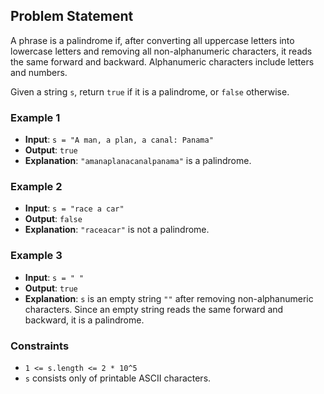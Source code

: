 ## Problem Statement

A phrase is a palindrome if, after converting all uppercase letters into lowercase letters and removing all non-alphanumeric characters, it reads the same forward and backward. Alphanumeric characters include letters and numbers.

Given a string `s`, return `true` if it is a palindrome, or `false` otherwise.

### Example 1

- **Input**: `s = "A man, a plan, a canal: Panama"`
- **Output**: `true`
- **Explanation**: `"amanaplanacanalpanama"` is a palindrome.

### Example 2

- **Input**: `s = "race a car"`
- **Output**: `false`
- **Explanation**: `"raceacar"` is not a palindrome.

### Example 3

- **Input**: `s = " "`
- **Output**: `true`
- **Explanation**: `s` is an empty string `""` after removing non-alphanumeric characters. Since an empty string reads the same forward and backward, it is a palindrome.

### Constraints

- `1 <= s.length <= 2 * 10^5`
- `s` consists only of printable ASCII characters.
